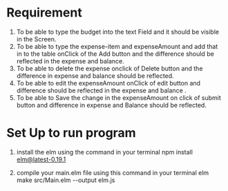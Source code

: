 # Requirement

1. To be able to type the budget into the text Field and it should be visible in the Screen.
1. To be able to type the expense-item and expenseAmount and add that in to the table onClick of the Add button and the difference should be reflected in the expense and balance.
1. To be able to delete the expense onclick of Delete button and the difference in expense and balance should be reflected.
1. To be able to edit the expenseAmount onClick of edit button and difference should be reflected in the expense and balance .
1. To be able to Save the change in the expenseAmount on click of submit button and difference in expense and Balance should be reflected.

# Set Up to run program

1. install the elm using the command in your terminal
   npm install elm@latest-0.19.1

1. compile your main.elm file using this command in your terminal
   elm make src/Main.elm --output elm.js
